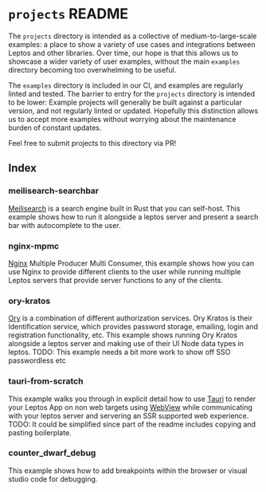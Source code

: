# `projects` README

The `projects` directory is intended as a collective of medium-to-large-scale examples: a place to show a variety of use cases and integrations between Leptos and other libraries. Over time, our hope is that this allows us to showcase a wider variety of user examples, without the main `examples` directory becoming too overwhelming to be useful.

The `examples` directory is included in our CI, and examples are regularly linted and tested. The barrier to entry for the `projects` directory is intended to be lower: Example projects will generally be built against a particular version, and not regularly linted or updated. Hopefully this distinction allows us to accept more examples without worrying about the maintenance burden of constant updates.

Feel free to submit projects to this directory via PR!


## Index

### meilisearch-searchbar 
[Meilisearch](https://www.meilisearch.com/) is a search engine built in Rust that you can self-host. This example shows how to run it alongside a leptos server and present a search bar with autocomplete to the user.

### nginx-mpmc 
[Nginx](https://nginx.org/) Multiple Producer Multi Consumer, this example shows how you can use Nginx to provide different clients to the user while running multiple Leptos servers that provide server functions to any of the clients.

### ory-kratos 
[Ory](https://www.ory.sh/docs/welcome) is a combination of different authorization services. Ory Kratos is their Identification service, which provides password storage, emailing, login and registration functionality, etc. This example shows running Ory Kratos alongside a leptos server and making use of their UI Node data types in leptos. TODO: This example needs a bit more work to show off SSO passwordless etc 

### tauri-from-scratch
This example walks you through in explicit detail how to use [Tauri](https://tauri.app/) to render your Leptos App on non web targets using [WebView](https://en.wikipedia.org/wiki/WebView) while communicating with your leptos server and servering an SSR supported web experience. TODO: It could be simplified since part of the readme includes copying and pasting boilerplate.

### counter_dwarf_debug
This example shows how to add breakpoints within the browser or visual studio code for debugging.

